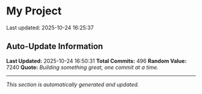 # My Project


Last updated: 2025-10-24 16:25:37























































































































































































































































































































































































































































































































































































































































































































































































































































































































## Auto-Update Information

**Last Updated:** 2025-10-24 16:50:31
**Total Commits:** 496
**Random Value:** 7240
**Quote:** _Building something great, one commit at a time._

---
_This section is automatically generated and updated._